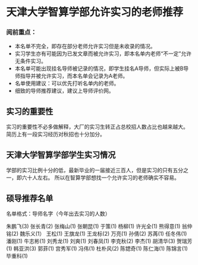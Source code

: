 # 天津大学智算学部允许实习的老师推荐

### 阅前重点：
  - 本名单不完全，即存在部分老师允许实习但是未收录的情况。
  - 实习学生亦有可能因为已发文章而被允许实习，即本名单内老师“不一定”允许无条件实习。
  - 本名单可能出现挂名导师被记录的情况，即学生挂名A导师，但实际上被B导师指导并被允许实习，而本名单会记录为A老师。
  - 名单使用建议：可以优先打听名单内的老师。
  - 细致的导师推荐建议，建议上导师评价网。


## 实习的重要性

实习的重要性不必多做解释，大厂的实习生转正占总校招人数占比也越来越大。
简历上有一段实习经历对秋招也十分加分。

## 天津大学智算学部学生实习情况

学部的实习比例十分的低，最新毕业的一届接近三百人，但是实习的只有五分之一，即六十人左右。
所以在智算学部想找一个允许实习的老师确实不容易。


## 硕导推荐名单

名单格式：导师名字（今年出去实习的人数）

朱鹏飞(3)
张长青(2)
张梅山(1)
张朝昆(1)
于策(1)
杨柳(1)
许光全(1)
熊得意(1)
翁仲铭(2)
魏乐义(1）
王松(1)
王旗龙(1)
王龙标(2)
万亮(1)
孙倩(2)
苏苒(1)
任冬伟(1)
潘刚(1)
牛志彬(1)
刘秀龙(1)
刘爽(1)
刘春凤(1)
李克秋(2)
李杰(1)
胡清华(3)
贺瑞芳(1)
韩亚洪(3)
郭菲(1)
宫秀军(1)
冯伟(1)
杜朴风(2)
陈锶奇(1)
陈仁海(1)
陈锦言(1)
毕重科(1)
